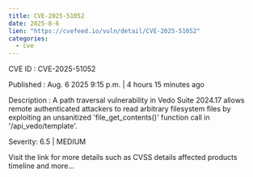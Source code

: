 ```yaml
--- 
title: CVE-2025-51052
date: 2025-8-6
lien: "https://cvefeed.io/vuln/detail/CVE-2025-51052"
categories:
  - cve
---
```


CVE ID : CVE-2025-51052

Published :  Aug. 6
2025
9:15 p.m. | 4 hours
15 minutes ago

Description : A path traversal vulnerability in Vedo Suite 2024.17 allows remote authenticated attackers to read arbitrary filesystem files by exploiting an unsanitized 'file_get_contents()' function call in '/api_vedo/template'.

Severity: 6.5 | MEDIUM

Visit the link for more details
such as CVSS details
affected products
timeline
and more...
